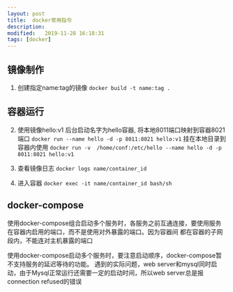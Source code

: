 ```yaml
---
layout: post
title:  docker常用指令
description: 
modified:   2019-11-28 16:18:31
tags: [docker]
---
```


## 镜像制作
1. 创建指定name:tag的镜像
`docker build -t name:tag .`

## 容器运行
2. 使用镜像hello:v1 后台启动名字为hello容器, 将本地8011端口映射到容器8021端口
`docker run --name hello -d -p 8011:8021 hello:v1`
挂在本地目录到容器内使用
`docker run -v  /home/conf:/etc/hello --name hello -d -p 8011:8021 hello:v1`

3. 查看镜像日志
`docker logs name/container_id`
4. 进入容器
`docker exec -it name/container_id bash/sh`

## docker-compose

使用docker-compose组合启动多个服务时，各服务之前互通连接，要使用服务在容器内启用的端口，而不是使用对外暴露的端口。因为容器间
都在容器的子网段内，不能连对主机暴露的端口

使用docker-compose启动多个服务时，要注意启动顺序，docker-compose暂不支持服务的延迟等待的功能。
遇到的实际问题，web server和mysql同时启动，由于Mysql正常运行还需要一定的启动时间，所以web server总是报connection refused的错误
